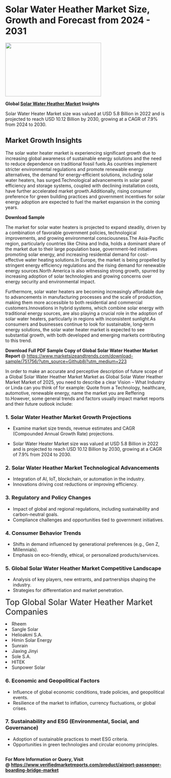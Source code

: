 <H1>Solar Water Heather Market Size, Growth and Forecast from 2024 - 2031</H1><img class="aligncenter size-medium wp-image-584254" src="https://thirdeyenews.in/wp-content/uploads/2024/09/Global-Market-Research-300x168.jpeg" alt="" width="300" height="168" /><p><strong>Global&nbsp;<a href="https://www.marketsizeandtrends.com/download-sample/751756/?utm_source=Github8j?utm_medium=223">Solar Water Heather Market</a> Insights</strong></p><p>Solar Water Heater Market size was valued at USD 5.8 Billion in 2022 and is projected to reach USD 10.12 Billion by 2030, growing at a CAGR of 7.9% from 2024 to 2030.</p><p><h2>Market Growth Insights</h2> <p>The solar water heater market is experiencing significant growth due to increasing global awareness of sustainable energy solutions and the need to reduce dependence on traditional fossil fuels.As countries implement stricter environmental regulations and promote renewable energy alternatives, the demand for energy-efficient solutions, including solar water heaters, has surged.Technological advancements in solar panel efficiency and storage systems, coupled with declining installation costs, have further accelerated market growth.Additionally, rising consumer preference for green building practices and government incentives for solar energy adoption are expected to fuel the market expansion in the coming years.</p> <p><strong>Download Sample</strong></p> <p>The market for solar water heaters is projected to expand steadily, driven by a combination of favorable government policies, technological improvements, and growing environmental consciousness.The Asia-Pacific region, particularly countries like China and India, holds a dominant share of the market due to their large population base, government-led initiatives promoting solar energy, and increasing residential demand for cost-effective water heating solutions.In Europe, the market is being propelled by stringent energy efficiency regulations and the rising demand for renewable energy sources.North America is also witnessing strong growth, spurred by increasing adoption of solar technologies and growing concerns over energy security and environmental impact.</p> <p>Furthermore, solar water heaters are becoming increasingly affordable due to advancements in manufacturing processes and the scale of production, making them more accessible to both residential and commercial customers.Innovations in hybrid systems, which combine solar energy with traditional energy sources, are also playing a crucial role in the adoption of solar water heaters, particularly in regions with inconsistent sunlight.As consumers and businesses continue to look for sustainable, long-term energy solutions, the solar water heater market is expected to see substantial growth, with both developed and emerging markets contributing to this trend.</p> <p><span class=""><strong>Download Full PDF Sample Copy of Global Solar Water Heather Market Report</strong> @ <a href="https://www.marketsizeandtrends.com/download-sample/751756/?utm_source=Github8j?utm_medium=223" target="_blank">https://www.marketsizeandtrends.com/download-sample/751756/?utm_source=Github8j?utm_medium=223</a></span></p><p>In order to make an accurate and perceptive description of future scope of a Global&nbsp;Solar Water Heather Market Market as Global&nbsp;Solar Water Heather Market Market of 2025, you need to describe a clear Vision &ndash; What Industry or Linda can you think of for example: Quote from a Technology, healthcare, automotive, renewable energy, name the market you are Reffering to.However, some general trends and factors usually impact market reports and their future outlook include:</p><h3>1.&nbsp;<strong>Solar Water Heather Market Growth Projections</strong></h3><ul><li>Examine market size trends, revenue estimates and CAGR (Compounded Annual Growth Rate) projections.</li><li><p>Solar Water Heater Market size was valued at USD 5.8 Billion in 2022 and is projected to reach USD 10.12 Billion by 2030, growing at a CAGR of 7.9% from 2024 to 2030.</p></li></ul><h3>2.&nbsp;<strong>Solar Water Heather Market Technological Advancements</strong></h3><ul><li>Integration of AI, IoT, blockchain, or automation in the industry.</li><li>Innovations driving cost reductions or improving efficiency.</li></ul><h3>3.&nbsp;<strong>Regulatory and Policy Changes</strong></h3><ul><li>Impact of global and regional regulations, including sustainability and carbon-neutral goals.</li><li>Compliance challenges and opportunities tied to government initiatives.</li></ul><h3>4.&nbsp;<strong>Consumer Behavior Trends</strong></h3><ul><li>Shifts in demand influenced by generational preferences (e.g., Gen Z, Millennials).</li><li>Emphasis on eco-friendly, ethical, or personalized products/services.</li></ul><h3>5.&nbsp;<strong>Global Solar Water Heather Market Competitive Landscape</strong></h3><ul><li>Analysis of key players, new entrants, and partnerships shaping the industry.</li><li>Strategies for differentiation and market penetration.</li></ul><p data-pm-slice="1 1 []"><span style="color: inherit; font-family: inherit; font-size: 25px;">Top Global Solar Water Heather Market Companies</span></p><div class="" data-test-id=""><p><li>Rheem</li><li> Sangle Solar</li><li> Helioakmi S.A.</li><li> Himin Solar Energy</li><li> Sunrain</li><li> Jiaxing Jinyi</li><li> Sole S.A.</li><li> HITEK</li><li> Sunpower Solar</li></p></div><h3>6.&nbsp;<strong>Economic and Geopolitical Factors</strong></h3><ul><li>Influence of global economic conditions, trade policies, and geopolitical events.</li><li>Resilience of the market to inflation, currency fluctuations, or global crises.</li></ul><h3>7.&nbsp;<strong>Sustainability and ESG (Environmental, Social, and Governance)</strong></h3><ul><li>Adoption of sustainable practices to meet ESG criteria.</li><li>Opportunities in green technologies and circular economy principles.</li></ul><h2><strong style="font-size: 14px;">For More Information or Query, Visit @&nbsp;</strong><a style="background-color: #ffffff; font-size: 14px;" href="https://www.marketsizeandtrends.com/report/solar-water-heather-market/" target="_blank">https://www.verifiedmarketreports.com/product/airport-passenger-boarding-bridge-market</a></h2>